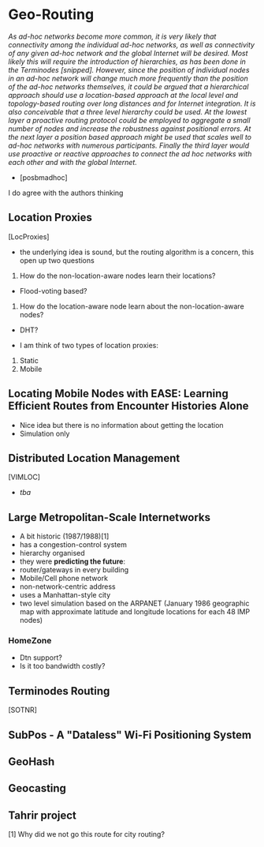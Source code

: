 # <span id="Geo-Routing"></span>Geo-Routing

*As ad-hoc networks become more common, it is very likely that connectivity among the individual ad-hoc networks, as well as connectivity of any given ad-hoc network and the global Internet will be desired. Most likely this will require the introduction of hierarchies, as has been done in the Terminodes *\[snipped\]*. However, since the position of individual nodes in an ad-hoc network will change much more frequently than the position of the ad-hoc networks themselves, it could be argued that a hierarchical approach should use a location-based approach at the local level and topology-based routing over long distances and for Internet integration. It is also conceivable that a three level hierarchy could be used. At the lowest layer a proactive routing protocol could be employed to aggregate a small number of nodes and increase the robustness against positional errors. At the next layer a position based approach might be used that scales well to ad-hoc networks with numerous participants. Finally the third layer would use proactive or reactive approaches to connect the ad hoc networks with each other and with the global Internet.*

- \[posbmadhoc\]

I do agree with the authors thinking

## <span id="anchor"></span>Location Proxies

\[LocProxies\]

-   the underlying idea is sound, but the routing algorithm is a concern, this open up two questions

1.  How do the non-location-aware nodes learn their locations?

-   Flood-voting based?

1.  How do the location-aware node learn about the non-location-aware nodes?

-   DHT?

<!-- -->

-   I am think of two types of location proxies:

1.  Static
2.  Mobile

## <span id="anchor-1"></span>Locating Mobile Nodes with EASE: Learning Efficient Routes from Encounter Histories Alone

-   Nice idea but there is no information about getting the location
-   Simulation only

## <span id="anchor-2"></span>Distributed Location Management

\[VIMLOC\]

-   *tba*

## <span id="anchor-3"></span>Large Metropolitan-Scale Internetworks

-   A bit historic (1987/1988)[1]
-   has a congestion-control system
-   hierarchy organised
-   they were **predicting the future**:
-   router/gateways in every building
-   Mobile/Cell phone network
-   non-network-centric address
-   uses a Manhattan-style city
-   two level simulation based on the ARPANET (January 1986 geographic map with approximate latitude and longitude locations for each 48 IMP nodes)

### <span id="anchor-4"></span>HomeZone

-   Dtn support?
-   Is it too bandwidth costly?

## <span id="anchor-5"></span>Terminodes Routing

\[SOTNR\]

## <span id="anchor-6"></span>SubPos - A "Dataless" Wi-Fi Positioning System 

## <span id="anchor-7"></span>GeoHash

## <span id="anchor-8"></span>Geocasting

## <span id="anchor-9"></span>****Tahrir project****

[1] Why did we not go this route for city routing?
